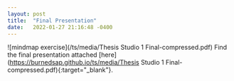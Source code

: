 ```yaml
---
layout: post
title:  "Final Presentation"
date:   2022-01-27 21:16:48 -0400
---
```



![mindmap exercise](/ts/media/Thesis Studio 1 Final-compressed.pdf)
Find the final presentation attached [here](https://burnedsap.github.io/ts/media/Thesis Studio 1 Final-compressed.pdf){:target="_blank"}.
